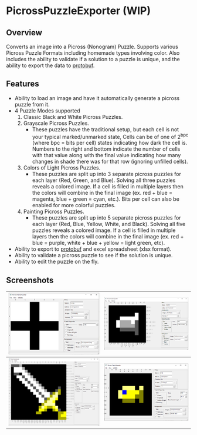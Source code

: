 # PicrossPuzzleExporter (WIP)

## Overview

Converts an image into a Picross (Nonogram) Puzzle. Supports various Picross Puzzle Formats including homemade types involving color.  Also includes the ability to validate if a solution to a puzzle is unique, and the ability to export the data to  [protobuf](https://developers.google.com/protocol-buffers).

## Features

* Ability to load an image and have it automatically generate a picross puzzle from it.
* 4 Puzzle Modes supported
  1. Classic Black and White Picross Puzzles.
  2. Grayscale Picross Puzzles.
      * These puzzles have the traditional setup, but each cell is not your typical marked/unmarked state, Cells can be of one of 2<sup>bpc</sup> (where bpc = bits per cell) states indicating how dark the cell is. Numbers to the right and bottom indicate the number of cells with that value along with the final value indicating how many changes in shade there was for that row (ignoring unfilled cells).
  3. Colors of Light Picross Puzzles.
      * These puzzles are split up into 3 separate picross puzzles for each layer (Red, Green, and Blue).  Solving all three puzzles reveals a colored image.  If a cell is filled in multiple layers then the colors will combine in the final image (ex. red + blue = magenta, blue + green = cyan, etc.). Bits per cell can also be enabled for more colorful puzzles.
  4. Painting Picross Puzzles.
      * These puzzles are split up into 5 separate picross puzzles for each layer (Red, Blue, Yellow, White, and Black).  Solving all five puzzles reveals a colored image.  If a cell is filled in multiple layers then the colors will combine in the final image (ex. red + blue = purple, white + blue + yellow = light green, etc).
* Ability to export to [protobuf](https://developers.google.com/protocol-buffers) and excel spreadsheet (xlsx format).
* Ability to validate a picross puzzle to see if the solution is unique.
* Ability to edit the puzzle on the fly.

## Screenshots

|![Classic](https://github.com/TricksterGuy/PicrossPuzzleExporter/blob/master/screenshots/classic.png)   |![Grayscale](https://github.com/TricksterGuy/PicrossPuzzleExporter/blob/master/screenshots/grayscale.png)|
|---|--------------------------------------------------------------------------------------------------------|
|![RGB](https://github.com/TricksterGuy/PicrossPuzzleExporter/blob/master/screenshots/light.png)|![RBY](https://github.com/TricksterGuy/PicrossPuzzleExporter/blob/master/screenshots/painting.png)       |

